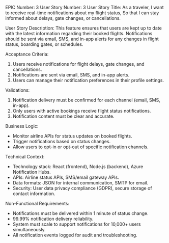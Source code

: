 EPIC Number: 3
User Story Number: 3
User Story Title: As a traveler, I want to receive real-time notifications about my flight status, So that I can stay informed about delays, gate changes, or cancellations.

User Story Description: This feature ensures that users are kept up to date with the latest information regarding their booked flights. Notifications should be sent via email, SMS, and in-app alerts for any changes in flight status, boarding gates, or schedules.

Acceptance Criteria:
1. Users receive notifications for flight delays, gate changes, and cancellations.
2. Notifications are sent via email, SMS, and in-app alerts.
3. Users can manage their notification preferences in their profile settings.

Validations:
1. Notification delivery must be confirmed for each channel (email, SMS, in-app).
2. Only users with active bookings receive flight status notifications.
3. Notification content must be clear and accurate.

Business Logic:
- Monitor airline APIs for status updates on booked flights.
- Trigger notifications based on status changes.
- Allow users to opt-in or opt-out of specific notification channels.

Technical Context:
- Technology stack: React (frontend), Node.js (backend), Azure Notification Hubs.
- APIs: Airline status APIs, SMS/email gateway APIs.
- Data formats: JSON for internal communication, SMTP for email.
- Security: User data privacy compliance (GDPR), secure storage of contact information.

Non-Functional Requirements:
- Notifications must be delivered within 1 minute of status change.
- 99.99% notification delivery reliability.
- System must scale to support notifications for 10,000+ users simultaneously.
- All notification events logged for audit and troubleshooting.